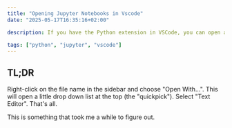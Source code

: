 ```yaml
---
title: "Opening Jupyter Notebooks in Vscode"
date: "2025-05-17T16:35:16+02:00"

description: If you have the Python extension in VSCode, you can open and run Jupyter notebook directly in the IDE. But what if you want to work on the actual JSON source?

tags: ["python", "jupyter", "vscode"]
---
```


## TL;DR

Right-click on the file name in the sidebar and choose "Open With...". This will open a little drop down list at the top (the "quickpick"). Select "Text Editor". That's all.

This is something that took me a while to figure out.
